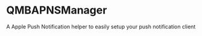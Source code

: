 QMBAPNSManager
==============

A Apple Push Notification helper to easily setup your push notification client
